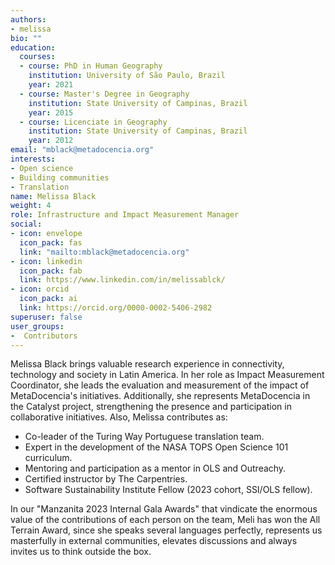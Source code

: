 ```yaml
---
authors:
- melissa
bio: ""
education:
  courses:
  - course: PhD in Human Geography
    institution: University of São Paulo, Brazil
    year: 2021
  - course: Master's Degree in Geography
    institution: State University of Campinas, Brazil
    year: 2015
  - course: Licenciate in Geography
    institution: State University of Campinas, Brazil
    year: 2012
email: "mblack@metadocencia.org"
interests:
- Open science
- Building communities
- Translation
name: Melissa Black
weight: 4
role: Infrastructure and Impact Measurement Manager
social:
- icon: envelope
  icon_pack: fas
  link: "mailto:mblack@metadocencia.org"
- icon: linkedin
  icon_pack: fab
  link: https://www.linkedin.com/in/melissablck/
- icon: orcid
  icon_pack: ai
  link: https://orcid.org/0000-0002-5406-2982
superuser: false
user_groups:
-  Contributors
---
```


Melissa Black brings valuable research experience in connectivity, technology and society in Latin America. In her role as Impact Measurement Coordinator, she leads the evaluation and measurement of the impact of MetaDocencia's initiatives. Additionally, she represents MetaDocencia in the Catalyst project, strengthening the presence and participation in collaborative initiatives.
Also, Melissa contributes as:
- Co-leader of the Turing Way Portuguese translation team.
- Expert in the development of the NASA TOPS Open Science 101 curriculum.
- Mentoring and participation as a mentor in OLS and Outreachy.
- Certified instructor by The Carpentries.
- Software Sustainability Institute Fellow (2023 cohort, SSI/OLS fellow).


In our "Manzanita 2023 Internal Gala Awards" that vindicate the enormous value of the contributions of each person on the team, Meli has won the All Terrain Award, since she speaks several languages perfectly, represents us masterfully in external communities, elevates discussions and always invites us to think outside the box.